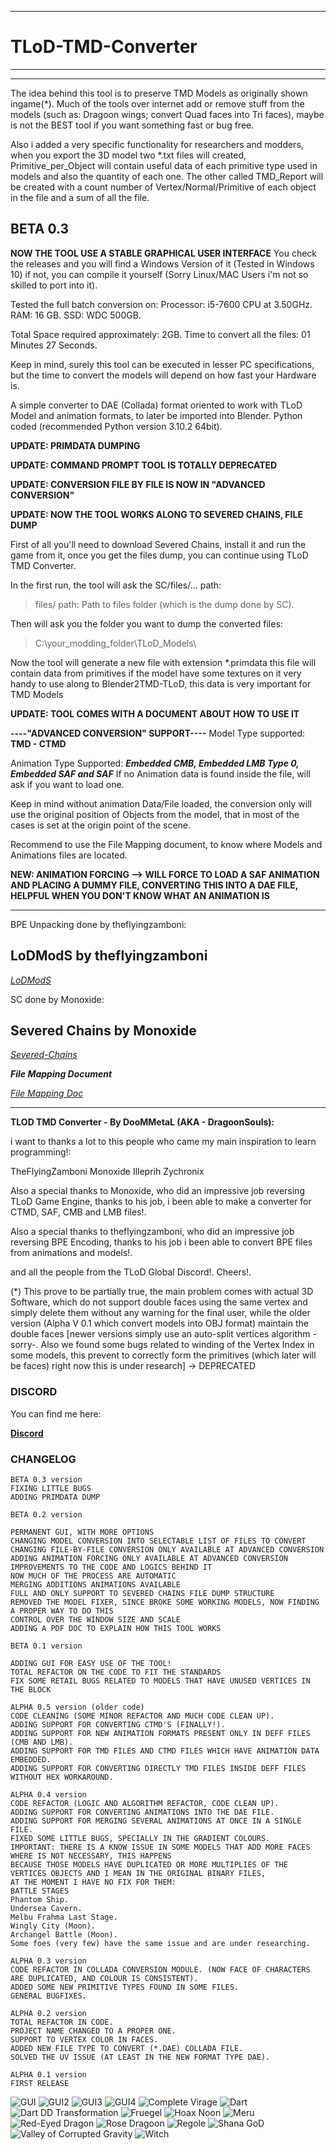 ***
# **TLoD-TMD-Converter**
***
---
The idea behind this tool is to preserve TMD Models as originally shown ingame(*). Much of the tools over internet add or remove stuff from the models (such as: Dragoon wings; convert Quad faces into Tri faces), maybe is not the BEST tool if you want something fast or bug free.

Also i added a very specific functionality for researchers and modders, when you export the 3D model two *.txt files will created, Primitive_per_Object will contain useful data of each primitive type used in models and also the quantity of each one. The other called TMD_Report will be created with a count number of Vertex/Normal/Primitive of each object in the file and a sum of all the file.

## BETA 0.3

**NOW THE TOOL USE A STABLE GRAPHICAL USER INTERFACE**
You check the releases and you will find a Windows Version of it (Tested in Windows 10)
if not, you can compile it yourself (Sorry Linux/MAC Users i'm not so skilled to port into it).

Tested the full batch conversion on:
Processor: i5-7600 CPU at 3.50GHz.
RAM: 16 GB.
SSD: WDC 500GB.

Total Space required approximately: 2GB.
Time to convert all the files: 01 Minutes 27 Seconds.

Keep in mind, surely this tool can be executed in lesser PC specifications, but the time to
convert the models will depend on how fast your Hardware is.


A simple converter to DAE (Collada) format oriented to work with TLoD Model and animation formats, to later be imported into Blender. Python coded (recommended Python version 3.10.2 64bit).

**UPDATE: PRIMDATA DUMPING**

**UPDATE: COMMAND PROMPT TOOL IS TOTALLY DEPRECATED**

**UPDATE: CONVERSION FILE BY FILE IS NOW IN "ADVANCED CONVERSION"**

**UPDATE: NOW THE TOOL WORKS ALONG TO SEVERED CHAINS, FILE DUMP**


First of all you'll need to download Severed Chains, install it and run the game from it,
once you get the files dump, you can continue using TLoD TMD Converter.

In the first run, the tool will ask the SC/files/... path:

>files/ path: Path to files folder (which is the dump done by SC).

Then will ask you the folder you want to dump the converted files:

>C:\your_modding_folder\TLoD_Models\

Now the tool will generate a new file with extension *.primdata
this file will contain data from primitives if the model have some textures on it
very handy to use along to Blender2TMD-TLoD, this data is very important for TMD Models

**UPDATE: TOOL COMES WITH A DOCUMENT ABOUT HOW TO USE IT**

**----"ADVANCED CONVERSION" SUPPORT----**
Model Type supported: **TMD - CTMD**

Animation Type Supported: ***Embedded CMB, Embedded LMB Type 0, Embedded SAF and SAF***
If no Animation data is found inside the file, will ask if you want to load one.

Keep in mind without animation Data/File loaded, the conversion only will use the original position of Objects from the model, that in most of the cases is set at the origin point of the scene.

Recommend to use the File Mapping document, to know where Models and Animations files are located.

**NEW: ANIMATION FORCING --> WILL FORCE TO LOAD A SAF ANIMATION AND PLACING A DUMMY FILE, CONVERTING THIS INTO A DAE FILE, HELPFUL WHEN YOU DON'T KNOW WHAT AN ANIMATION IS**

---

BPE Unpacking done by theflyingzamboni:

## **LoDModS by theflyingzamboni**

*[LoDModS](https://github.com/theflyingzamboni/lodmods)*


SC done by Monoxide:

## **Severed Chains by Monoxide**

*[Severed-Chains](https://github.com/Legend-of-Dragoon-Modding/Legend-of-Dragoon-Java)*


**_File Mapping Document_**

*[File Mapping Doc](https://docs.google.com/spreadsheets/d/1wso1zNTpeQM2WmxW73-hVLs4bKdGa_6jswWuKdFtavE/edit?usp=share_link)*

---

**TLOD TMD Converter - By DooMMetaL (AKA - DragoonSouls):**

i want to thanks a lot to this people who came my main inspiration to learn programming!:

TheFlyingZamboni Monoxide Illeprih Zychronix

Also a special thanks to Monoxide, who did an impressive job reversing TLoD Game Engine, thanks to his job, i been able to make a converter for CTMD, SAF, CMB and LMB files!.

Also a special thanks to theflyingzamboni, who did an impressive job reversing BPE Encoding, thanks to his job i been able to convert BPE files from animations and models!.

and all the people from the TLoD Global Discord!. Cheers!.

(*) This prove to be partially true, the main problem comes with actual 3D Software, which do not support double faces using the same vertex and simply delete them without any warning for the final user, while the older version (Alpha V 0.1 which convert models into OBJ format) maintain the double faces [newer versions simply use an auto-split vertices algorithm -sorry-. Also we found some bugs related to winding of the Vertex Index in some models, this prevent to correctly form the primitives (which later will be faces) right now this is under research] -> DEPRECATED

### **DISCORD**

You can find me here:

**[Discord](https://discord.gg/legendofdragoon)**

### **CHANGELOG**

```
BETA 0.3 version
FIXING LITTLE BUGS
ADDING PRIMDATA DUMP

BETA 0.2 version

PERMANENT GUI, WITH MORE OPTIONS
CHANGING MODEL CONVERSION INTO SELECTABLE LIST OF FILES TO CONVERT
CHANGING FILE-BY-FILE CONVERSION ONLY AVAILABLE AT ADVANCED CONVERSION
ADDING ANIMATION FORCING ONLY AVAILABLE AT ADVANCED CONVERSION
IMPROVEMENTS TO THE CODE AND LOGICS BEHIND IT
NOW MUCH OF THE PROCESS ARE AUTOMATIC
MERGING ADDITIONS ANIMATIONS AVAILABLE
FULL AND ONLY SUPPORT TO SEVERED CHAINS FILE DUMP STRUCTURE
REMOVED THE MODEL FIXER, SINCE BROKE SOME WORKING MODELS, NOW FINDING A PROPER WAY TO DO THIS
CONTROL OVER THE WINDOW SIZE AND SCALE
ADDING A PDF DOC TO EXPLAIN HOW THIS TOOL WORKS

BETA 0.1 version

ADDING GUI FOR EASY USE OF THE TOOL!
TOTAL REFACTOR ON THE CODE TO FIT THE STANDARDS
FIX SOME RETAIL BUGS RELATED TO MODELS THAT HAVE UNUSED VERTICES IN THE BLOCK

ALPHA 0.5 version (older code)
CODE CLEANING (SOME MINOR REFACTOR AND MUCH CODE CLEAN UP).
ADDING SUPPORT FOR CONVERTING CTMD'S (FINALLY!).
ADDING SUPPORT FOR NEW ANIMATION FORMATS PRESENT ONLY IN DEFF FILES (CMB AND LMB).
ADDING SUPPORT FOR TMD FILES AND CTMD FILES WHICH HAVE ANIMATION DATA EMBEDDED.
ADDING SUPPORT FOR CONVERTING DIRECTLY TMD FILES INSIDE DEFF FILES WITHOUT HEX WORKAROUND.

ALPHA 0.4 version
CODE REFACTOR (LOGIC AND ALGORITHM REFACTOR, CODE CLEAN UP).
ADDING SUPPORT FOR CONVERTING ANIMATIONS INTO THE DAE FILE.
ADDING SUPPORT FOR MERGING SEVERAL ANIMATIONS AT ONCE IN A SINGLE FILE.
FIXED SOME LITTLE BUGS, SPECIALLY IN THE GRADIENT COLOURS. 
IMPORTANT: THERE IS A KNOW ISSUE IN SOME MODELS THAT ADD MORE FACES WHERE IS NOT NECESSARY, THIS HAPPENS
BECAUSE THOSE MODELS HAVE DUPLICATED OR MORE MULTIPLIES OF THE VERTICES OBJECTS AND I MEAN IN THE ORIGINAL BINARY FILES, 
AT THE MOMENT I HAVE NO FIX FOR THEM:
BATTLE STAGES
Phantom Ship.
Undersea Cavern.
Melbu Frahma Last Stage.
Wingly City (Moon).
Archangel Battle (Moon).
Some foes (very few) have the same issue and are under researching.

ALPHA 0.3 version
CODE REFACTOR IN COLLADA CONVERSION MODULE. (NOW FACE OF CHARACTERS ARE DUPLICATED, AND COLOUR IS CONSISTENT).
ADDED SOME NEW PRIMITIVE TYPES FOUND IN SOME FILES.
GENERAL BUGFIXES.

ALPHA 0.2 version
TOTAL REFACTOR IN CODE.
PROJECT NAME CHANGED TO A PROPER ONE.
SUPPORT TO VERTEX COLOR IN FACES.
ADDED NEW FILE TYPE TO CONVERT (*.DAE) COLLADA FILE.
SOLVED THE UV ISSUE (AT LEAST IN THE NEW FORMAT TYPE DAE).

ALPHA 0.1 version
FIRST RELEASE
```


![GUI](https://raw.githubusercontent.com/dragoonsouls/TLoD-TMD-Converter/main/Sample_Images/Main_Window.png)
![GUI2](https://raw.githubusercontent.com/dragoonsouls/TLoD-TMD-Converter/main/Sample_Images/Conversion_Window.png)
![GUI3](https://raw.githubusercontent.com/dragoonsouls/TLoD-TMD-Converter/main/Sample_Images/Advanced_Conversion_Window.png)
![GUI4](https://raw.githubusercontent.com/dragoonsouls/TLoD-TMD-Converter/main/Sample_Images/Config_Window.png)
![Complete Virage](https://raw.githubusercontent.com/dragoonsouls/TLoD-TMD-Converter/main/Sample_Images/Complete_Virage.png)
![Dart](https://raw.githubusercontent.com/dragoonsouls/TLoD-TMD-Converter/main/Sample_Images/Dart.png)
![Dart DD Transformation](https://raw.githubusercontent.com/dragoonsouls/TLoD-TMD-Converter/main/Sample_Images/Dart_DD_Transform.png)
![Fruegel](https://raw.githubusercontent.com/dragoonsouls/TLoD-TMD-Converter/main/Sample_Images/Fruegel_1.png)
![Hoax Noon](https://raw.githubusercontent.com/dragoonsouls/TLoD-TMD-Converter/main/Sample_Images/Hoax_Day_take.png)
![Meru](https://raw.githubusercontent.com/dragoonsouls/TLoD-TMD-Converter/main/Sample_Images/Meru_Cat's_Cradle.png)
![Red-Eyed Dragon](https://raw.githubusercontent.com/dragoonsouls/TLoD-TMD-Converter/main/Sample_Images/RED.png)
![Rose Dragoon](https://raw.githubusercontent.com/dragoonsouls/TLoD-TMD-Converter/main/Sample_Images/Rose_Dragoon_Tutorial.png)
![Regole](https://raw.githubusercontent.com/dragoonsouls/TLoD-TMD-Converter/main/Sample_Images/Regole.png)
![Shana GoD](https://raw.githubusercontent.com/dragoonsouls/TLoD-TMD-Converter/main/Sample_Images/Shana_GoD.png)
![Valley of Corrupted Gravity](https://raw.githubusercontent.com/dragoonsouls/TLoD-TMD-Converter/main/Sample_Images/V_o_C_Gravity_Boss_Fight.png)
![Witch](https://raw.githubusercontent.com/dragoonsouls/TLoD-TMD-Converter/main/Sample_Images/Witch.png)
